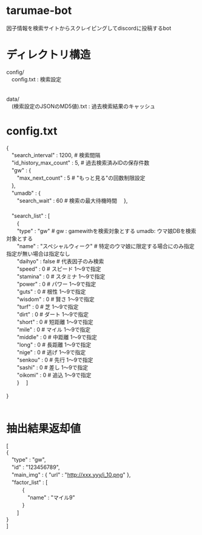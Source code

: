 # tarumae-bot
因子情報を検索サイトからスクレイピングしてdiscordに投稿するbot

# ディレクトリ構造

config/<br>
　config.txt : 検索設定<br>
<br>
<br>
data/<br>
　(検索設定のJSONのMD5値).txt : 過去検索結果のキャッシュ<br>

# config.txt
{<br>
　"search_interval" : 1200, # 検索間隔<br>
　"id_history_max_count" : 5, # 過去検索済みIDの保存件数<br>
　"gw" : {<br>
　　"max_next_count" : 5  # "もっと見る"の回数制限設定<br>
　},<br>
　"umadb" : {<br>
　　"search_wait" : 60  # 検索の最大待機時間
　},<br>
　<br>
　"search_list" : [<br>
　　{<br>
  　　"type" : "gw" # gw : gamewithを検索対象とする umadb: ウマ娘DBを検索対象とする <br>
  　　"name" : "スペシャルウィーク" # 特定のウマ娘に限定する場合にのみ指定 指定が無い場合は指定なし<br>
  　　"daihyo" : false # 代表因子のみ検索<br>
  　　"speed" : 0 # スピード 1～9で指定<br>
  　　"stamina" : 0 # スタミナ 1～9で指定<br>
  　　"power" : 0 # パワー 1～9で指定<br>
  　　"guts" : 0 # 根性 1～9で指定<br>
  　　"wisdom" : 0 # 賢さ 1～9で指定<br>
  　　"turf" : 0 # 芝 1～9で指定<br>
  　　"dirt" : 0 # ダート 1～9で指定<br>
  　　"short" : 0 # 短距離 1～9で指定<br>
  　　"mile" : 0 # マイル 1～9で指定<br>
  　　"middle" : 0 # 中距離 1～9で指定<br>
  　　"long" : 0 # 長距離 1～9で指定<br>
  　　"nige" : 0 # 逃げ 1～9で指定<br>
  　　"senkou" : 0 # 先行 1～9で指定<br>
  　　"sashi" : 0 # 差し 1～9で指定<br>
  　　"oikomi" : 0 # 追込 1～9で指定<br>
　　}
　]<br>
<br>
}<br>
<br>
# 抽出結果返却値
[<br>
{<br>
　"type" : "gw",<br>
　"id" : "123456789",<br>
　"main_img" : { "url" : "http://xxx.yyy/i_10.png" },<br>
　"factor_list" : [<br>
　　　{<br>
　　　　"name" : "マイル9"<br>
　　　}<br>
　　]<br>
}<br>
]<br>
